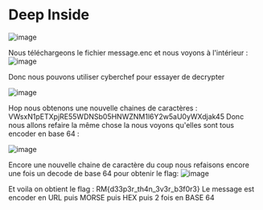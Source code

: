 # Deep Inside
![image](https://user-images.githubusercontent.com/91620858/197453507-9b225c0e-bc75-4cda-a4c6-7e2949f4f567.png)

Nous téléchargeons le fichier message.enc
et nous voyons à l'intérieur :
![image](https://user-images.githubusercontent.com/91620858/197453590-233012d4-1a7c-4438-b7c7-51abc4fc4ed7.png)

Donc nous pouvons utiliser cyberchef pour essayer de decrypter  

![image](https://user-images.githubusercontent.com/91620858/197454039-1eef16a8-070c-40d6-be72-dce33e1020c6.png)

Hop nous obtenons une nouvelle chaines de caractères : VWsxN1pETXpjRE55WDNSb05HNWZNM1l6Y2w5aU0yWXdjak45
Donc nous allons refaire la même chose la nous voyons qu'elles sont tous encoder en base 64 :

![image](https://user-images.githubusercontent.com/91620858/197454143-f089b09a-393d-4469-8d81-e2db7949611f.png)

Encore une nouvelle chaine de caractère du coup nous refaisons encore une fois un decode de base 64 pour obtenir le flag:
![image](https://user-images.githubusercontent.com/91620858/197454282-316b1561-7b8c-43ac-865b-a14efb3c75e7.png)

Et voila on obtient le flag : RM{d33p3r_th4n_3v3r_b3f0r3}
Le message est encoder en URL puis MORSE puis HEX puis 2 fois en BASE 64
